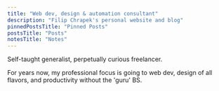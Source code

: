 ```yaml
---
title: "Web dev, design & automation consultant"
description: "Filip Chrapek's personal website and blog"
pinnedPostsTitle: "Pinned Posts"
postsTitle: "Posts"
notesTitle: "Notes"
---
```


Self-taught generalist, perpetually curious freelancer.

For years now, my professional focus is going to web dev, design of all flavors, and productivity without the 'guru' BS.

